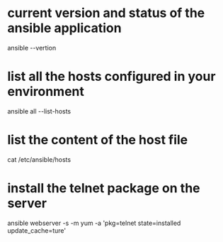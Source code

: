 # current version and status of the ansible application 
ansible --vertion 

# list all the hosts configured in your environment 
ansible all --list-hosts

# list the content of the host file 
cat /etc/ansible/hosts 

# install the telnet package on the server 
ansible webserver -s -m yum -a 'pkg=telnet state=installed update_cache=ture'

# 